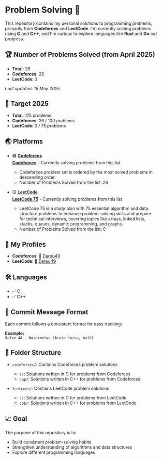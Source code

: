 # Problem Solving 🚀

This repository contains my personal solutions to programming problems, primarily from **Codeforces** and **LeetCode**. I'm currently solving problems using **C** and **C++**, and I'm curious to explore languages like **Rust** and **Go** as I progress.

## 🏆 Number of Problems Solved (from April 2025)

- **Total**: 26
- **Codeforces**: 26
- **LeetCode**: 0

*Last updated: 16 May 2025*

## 🎯 Target 2025

- **Total**: 175 problems
- **Codeforces**: 26 / 100 problems 
- **LeetCode**: 0 / 75 problems

## 🌏 Platforms

- 🟦 **[Codeforces](https://codeforces.com/)**  
  **[Codeforces](https://codeforces.com/problemset?order=BY_SOLVED_DESC)** - Currently solving problems from this list
  - Codeforces problem set is ordered by the most solved problems in descending order.
  - Number of Problems Solved from the list: 26

- 🟨 **[LeetCode](https://leetcode.com/)**  
  **[LeetCode 75](https://leetcode.com/studyplan/leetcode-75/)** - Currently solving problems from this list
  - LeetCode 75 is a study plan with 75 essential algorithm and data structure problems to enhance problem-solving skills and prepare for technical interviews, covering topics like arrays, linked lists, stacks, queues, dynamic programming, and graphs.
  - Number of Problems Solved from the list: 0

## 🧮 My Profiles

- **Codeforces**: 🔗 [Dareu49](https://codeforces.com/profile/Dareu49)
- **LeetCode**: 🔗 [Dareu49](https://leetcode.com/u/Dareu49/)

## 🛠️ Languages

- ✅ C
- ✅ C++

## 💬 Commit Message Format

Each commit follows a consistent format for easy tracking:

**Example:**  
`Solve 4A - Watermelon [brute force, math]`

## 📁 Folder Structure

- `codeforces/`: Contains Codeforces problem solutions
  - `c/`: Solutions written in C for problems from Codeforces
  - `cpp/`: Solutions written in C++ for problems from Codeforces

- `leetcode/`: Contains LeetCode problem solutions
  - `c/`: Solutions written in C for problems from LeetCode
  - `cpp/`: Solutions written in C++ for problems from LeetCode

## 📈 Goal

The purpose of this repository is to:

- Build consistent problem-solving habits
- Strengthen understanding of algorithms and data structures
- Explore different programming languages
